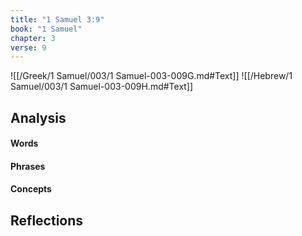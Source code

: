 ```yaml
---
title: "1 Samuel 3:9"
book: "1 Samuel"
chapter: 3
verse: 9
---
```

![[/Greek/1 Samuel/003/1 Samuel-003-009G.md#Text]]
![[/Hebrew/1 Samuel/003/1 Samuel-003-009H.md#Text]]

## Analysis

#### Words

#### Phrases

#### Concepts

## Reflections
